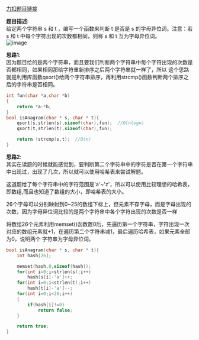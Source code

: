 [力扣题目链接](https://leetcode.cn/problems/valid-anagram/description/)

__题目描述__:\
给定两个字符串 s 和 t ，编写一个函数来判断 t 是否是 s 的字母异位词。注意：若 s 和 t 中每个字符出现的次数都相同，则称 s 和 t 互为字母异位词。\
![image](https://user-images.githubusercontent.com/84489567/201082774-ff4f3b90-bab9-43cb-b61b-7c318160f4ce.png)

__思路1__:\
因为题目给的是两个字符串，而且要我们判断两个字符串中每个字符出现的次数是否都相同，如果相同那给字符重新排序之后两个字符串就一样了，所以
这个思路就是利用库函数qsort()给两个字符串排序，再利用strcmp()函数判断两个排序之后的字符串是否相同。
```C
int fun(char *a,char *b)
{   
    return *a-*b;
}
bool isAnagram(char * s, char * t){
    qsort(s,strlen(s),sizeof(char),fun);  //O(nlogn)
    qsort(t,strlen(t),sizeof(char),fun);

    return !strcmp(s,t);  //O(n)
}
```

__思路2__:\
其实在读题的时候就能感觉到，要判断第二个字符串中的字符是否在第一个字符串中出现过，出现了几次，所以就可以使用哈希表来尝试解题。

这道题给了每个字符串中的字符范围是'a'~'z'，所以可以使用比较理想的哈希表，即数组,而且也知道了数组的大小，即哈希表的大小。

26个字母可以分别映射到0~25的数组下标上，但元素不存字母，而是字母出现的次数，因为字母异位词比较的是两个字符串中各个字符出现的次数是否一样

将数组26个元素利用memset()函数置0后，先遍历第一个字符串，字符出现一次对应的数组元素就+1，在遍历第二个字符串减1，最后遍历哈希表，如果元素全部为0，说明两个
字符串为字母异位词。
```C
bool isAnagram(char * s, char * t){
    int hash[26];

    memset(hash,0,sizeof(hash));
    for(int i=0;i<strlen(s);i++)
        hash[s[i]-'a']++;
    for(int i=0;i<strlen(t);i++)
        hash[t[i]-'a']--;
    for(int i=0;i<26;i++)
    {
        if(hash[i]!=0)
            return false;
    }

    return true;
}
```
